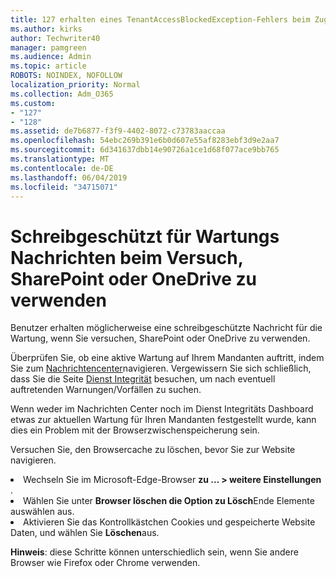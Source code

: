 ```yaml
---
title: 127 erhalten eines TenantAccessBlockedException-Fehlers beim Zugriff auf e-Mails?
ms.author: kirks
author: Techwriter40
manager: pamgreen
ms.audience: Admin
ms.topic: article
ROBOTS: NOINDEX, NOFOLLOW
localization_priority: Normal
ms.collection: Adm_O365
ms.custom:
- "127"
- "128"
ms.assetid: de7b6877-f3f9-4402-8072-c73783aaccaa
ms.openlocfilehash: 54ebc269b391e6b0d607e55af8283ebf3d9e2aa7
ms.sourcegitcommit: 6d341637dbb14e90726a1ce1d68f077ace9bb765
ms.translationtype: MT
ms.contentlocale: de-DE
ms.lasthandoff: 06/04/2019
ms.locfileid: "34715071"
---
```

# <a name="read-only-for-maintenance-message-when-attempting-to-use-sharepoint-or-onedrive"></a>Schreibgeschützt für Wartungs Nachrichten beim Versuch, SharePoint oder OneDrive zu verwenden

Benutzer erhalten möglicherweise eine schreibgeschützte Nachricht für die Wartung, wenn Sie versuchen, SharePoint oder OneDrive zu verwenden.

Überprüfen Sie, ob eine aktive Wartung auf Ihrem Mandanten auftritt, indem Sie zum <a href="https://portal.office.com/adminportal/home#/MessageCenter">Nachrichtencenter</a>navigieren. Vergewissern Sie sich schließlich, dass Sie die Seite <a href="https://portal.office.com/adminportal/home#/servicehealth">Dienst Integrität</a> besuchen, um nach eventuell auftretenden Warnungen/Vorfällen zu suchen.

Wenn weder im Nachrichten Center noch im Dienst Integritäts Dashboard etwas zur aktuellen Wartung für Ihren Mandanten festgestellt wurde, kann dies ein Problem mit der Browserzwischenspeicherung sein.

Versuchen Sie, den Browsercache zu löschen, bevor Sie zur Website navigieren.

  <li>Wechseln Sie im Microsoft-Edge-Browser <strong>zu &hellip; &gt; weitere Einstellungen</strong> .</li>  <li>Wählen Sie unter <strong>Browser löschen </strong> <strong>die Option zu Lösch</strong>Ende Elemente auswählen aus.</li>  <li>Aktivieren Sie das Kontrollkästchen Cookies und gespeicherte Website Daten, und wählen Sie <strong>Löschen</strong>aus.</li>  </ol>  

**Hinweis**: diese Schritte können unterschiedlich sein, wenn Sie andere Browser wie Firefox oder Chrome verwenden.

